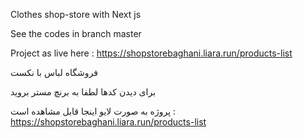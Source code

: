 Clothes shop-store with Next js  

See the codes in branch master

Project as live here : https://shopstorebaghani.liara.run/products-list

فروشگاه لباس با نکست 

برای دیدن کدها لطفا به برنچ مستر بروید 

پروژه به صورت لایو اینجا قابل مشاهده است : https://shopstorebaghani.liara.run/products-list
